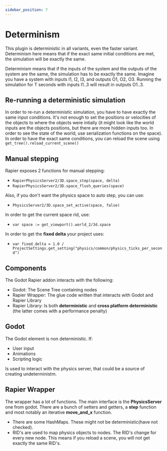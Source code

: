 ```yaml
---
sidebar_position: 7
---
```


# Determinism

This plugin is deterministic in all variants, even the faster variant. Determinism here means that if the exact same initial conditions are met, the simulation will be exactly the same.

Determinism means that if the inputs of the system and the outputs of the system are the same, the simulation has to be exactly the same. Imagine you have a system with inputs I1, I2, I3, and outputs O1, O2, O3. Running the simulation for T seconds with inputs I1..3 will result in outputs O1..3.

## Re-running a deterministic simulation

In order to re-run a deterministic simulation, you have to have exactly the same input conditions. It's not enough to set the positions or velocities of the objects to where the objects were intially (it might look like the world inputs are the objects positions, but there are more hidden inputs too. In order to see the state of the world, use serialization functions on the space). In order to have the exact same conditions, you can reload the scene using `get_tree().reload_current_scene()`

## Manual stepping

Rapier exposes 2 functions for manual stepping:

- `RapierPhysicsServer2/3D.space_step(space, delta)`
- `RapierPhysicsServer2/3D.space_flush_queries(space)`

Also, if you don't want the physics space to auto step, you can use:

- `PhysicsServer2/3D.space_set_active(space, false)`

In order to get the current space rid, use:

- `var space := get_viewport().world_2/3d.space`

In order to get the **fixed delta** your project uses:

- `var fixed_delta = 1.0 / ProjectSettings.get_setting("physics/common/physics_ticks_per_second")`

## Components

The Godot Rapier addon interacts with the following:

- Godot: The Scene Tree containing nodes
- Rapier Wrapper: The glue code written that interacts with Godot and Rapier Library
- Rapier Library: Is both **deterministic** and **cross platform deterministic** (the latter comes with a performance penalty)

## Godot

The Godot element is non deterministic. If:
- User input
- Animations
- Scripting logic

Is used to interact with the physics server, that could be a source of creating undeterministm.

## Rapier Wrapper

The wrapper has a lot of functions. The main interface is the **PhysicsServer** one from godot. There are a bunch of setters and getters, a **step** function and most notably an iterative **move_and_x** function.

- There are some HashMaps. These might not be deterministic(have not checked).
- RID's are used to map physics objects to nodes. The RID's change for every new node. This means if you reload a scene, you will not get exactly the same RID's.